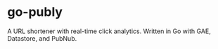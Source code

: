 # go-publy
A URL shortener with real-time click analytics. Written in Go with GAE, Datastore, and PubNub.
